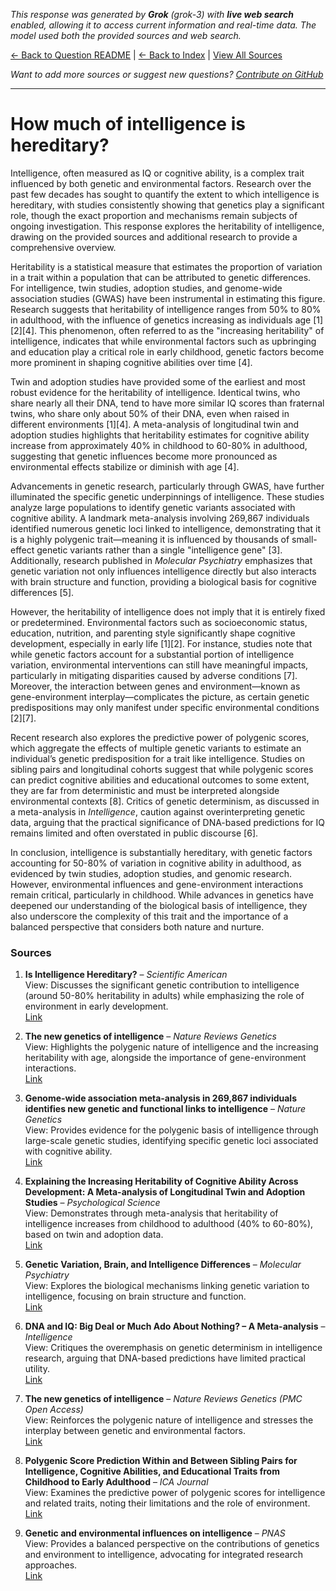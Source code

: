 <!-- 
Generated by: grok
Model: grok-3
Prompt type: sources
Tools enabled: True
Generated at: 2025-06-29T17:00:30.438116
-->

*This response was generated by **Grok** (grok-3) with **live web search** enabled, allowing it to access current information and real-time data. The model used both the provided sources and web search.*

[← Back to Question README](README.md) | [← Back to Index](../README.md) | [View All Sources](../allsources.md)

*Want to add more sources or suggest new questions? [Contribute on GitHub](https://github.com/justinwest/SuggestedSources)*

---

# How much of intelligence is hereditary?

Intelligence, often measured as IQ or cognitive ability, is a complex trait influenced by both genetic and environmental factors. Research over the past few decades has sought to quantify the extent to which intelligence is hereditary, with studies consistently showing that genetics play a significant role, though the exact proportion and mechanisms remain subjects of ongoing investigation. This response explores the heritability of intelligence, drawing on the provided sources and additional research to provide a comprehensive overview.

Heritability is a statistical measure that estimates the proportion of variation in a trait within a population that can be attributed to genetic differences. For intelligence, twin studies, adoption studies, and genome-wide association studies (GWAS) have been instrumental in estimating this figure. Research suggests that heritability of intelligence ranges from 50% to 80% in adulthood, with the influence of genetics increasing as individuals age [1][2][4]. This phenomenon, often referred to as the "increasing heritability" of intelligence, indicates that while environmental factors such as upbringing and education play a critical role in early childhood, genetic factors become more prominent in shaping cognitive abilities over time [4].

Twin and adoption studies have provided some of the earliest and most robust evidence for the heritability of intelligence. Identical twins, who share nearly all their DNA, tend to have more similar IQ scores than fraternal twins, who share only about 50% of their DNA, even when raised in different environments [1][4]. A meta-analysis of longitudinal twin and adoption studies highlights that heritability estimates for cognitive ability increase from approximately 40% in childhood to 60-80% in adulthood, suggesting that genetic influences become more pronounced as environmental effects stabilize or diminish with age [4].

Advancements in genetic research, particularly through GWAS, have further illuminated the specific genetic underpinnings of intelligence. These studies analyze large populations to identify genetic variants associated with cognitive ability. A landmark meta-analysis involving 269,867 individuals identified numerous genetic loci linked to intelligence, demonstrating that it is a highly polygenic trait—meaning it is influenced by thousands of small-effect genetic variants rather than a single "intelligence gene" [3]. Additionally, research published in *Molecular Psychiatry* emphasizes that genetic variation not only influences intelligence directly but also interacts with brain structure and function, providing a biological basis for cognitive differences [5].

However, the heritability of intelligence does not imply that it is entirely fixed or predetermined. Environmental factors such as socioeconomic status, education, nutrition, and parenting style significantly shape cognitive development, especially in early life [1][2]. For instance, studies note that while genetic factors account for a substantial portion of intelligence variation, environmental interventions can still have meaningful impacts, particularly in mitigating disparities caused by adverse conditions [7]. Moreover, the interaction between genes and environment—known as gene-environment interplay—complicates the picture, as certain genetic predispositions may only manifest under specific environmental conditions [2][7].

Recent research also explores the predictive power of polygenic scores, which aggregate the effects of multiple genetic variants to estimate an individual’s genetic predisposition for a trait like intelligence. Studies on sibling pairs and longitudinal cohorts suggest that while polygenic scores can predict cognitive abilities and educational outcomes to some extent, they are far from deterministic and must be interpreted alongside environmental contexts [8]. Critics of genetic determinism, as discussed in a meta-analysis in *Intelligence*, caution against overinterpreting genetic data, arguing that the practical significance of DNA-based predictions for IQ remains limited and often overstated in public discourse [6].

In conclusion, intelligence is substantially hereditary, with genetic factors accounting for 50-80% of variation in cognitive ability in adulthood, as evidenced by twin studies, adoption studies, and genomic research. However, environmental influences and gene-environment interactions remain critical, particularly in childhood. While advances in genetics have deepened our understanding of the biological basis of intelligence, they also underscore the complexity of this trait and the importance of a balanced perspective that considers both nature and nurture.

### Sources
1. **Is Intelligence Hereditary?** – *Scientific American*  
   View: Discusses the significant genetic contribution to intelligence (around 50-80% heritability in adults) while emphasizing the role of environment in early development.  
   [Link](https://www.scientificamerican.com/article/is-intelligence-hereditary/)

2. **The new genetics of intelligence** – *Nature Reviews Genetics*  
   View: Highlights the polygenic nature of intelligence and the increasing heritability with age, alongside the importance of gene-environment interactions.  
   [Link](https://www.nature.com/articles/nrg.2017.104)

3. **Genome-wide association meta-analysis in 269,867 individuals identifies new genetic and functional links to intelligence** – *Nature Genetics*  
   View: Provides evidence for the polygenic basis of intelligence through large-scale genetic studies, identifying specific genetic loci associated with cognitive ability.  
   [Link](https://pubmed.ncbi.nlm.nih.gov/29942086/)

4. **Explaining the Increasing Heritability of Cognitive Ability Across Development: A Meta-analysis of Longitudinal Twin and Adoption Studies** – *Psychological Science*  
   View: Demonstrates through meta-analysis that heritability of intelligence increases from childhood to adulthood (40% to 60-80%), based on twin and adoption data.  
   [Link](https://pmc.ncbi.nlm.nih.gov/articles/PMC3954471/)

5. **Genetic Variation, Brain, and Intelligence Differences** – *Molecular Psychiatry*  
   View: Explores the biological mechanisms linking genetic variation to intelligence, focusing on brain structure and function.  
   [Link](https://www.nature.com/articles/s41380-021-01027-y)

6. **DNA and IQ: Big Deal or Much Ado About Nothing? – A Meta-analysis** – *Intelligence*  
   View: Critiques the overemphasis on genetic determinism in intelligence research, arguing that DNA-based predictions have limited practical utility.  
   [Link](https://www.sciencedirect.com/science/article/abs/pii/S0160289624000655)

7. **The new genetics of intelligence** – *Nature Reviews Genetics (PMC Open Access)*  
   View: Reinforces the polygenic nature of intelligence and stresses the interplay between genetic and environmental factors.  
   [Link](https://pmc.ncbi.nlm.nih.gov/articles/PMC5985927/)

8. **Polygenic Score Prediction Within and Between Sibling Pairs for Intelligence, Cognitive Abilities, and Educational Traits from Childhood to Early Adulthood** – *ICA Journal*  
   View: Examines the predictive power of polygenic scores for intelligence and related traits, noting their limitations and the role of environment.  
   [Link](https://icajournal.scholasticahq.com/article/140654-polygenic-score-prediction-within-and-between-sibling-pairs-for-intelligence-cognitive-abilities-and-educational-traits-from-childhood-to-early-adul)

9. **Genetic and environmental influences on intelligence** – *PNAS*  
   View: Provides a balanced perspective on the contributions of genetics and environment to intelligence, advocating for integrated research approaches.  
   [Link](https://www.pnas.org/doi/10.1073/pnas.2426531122)